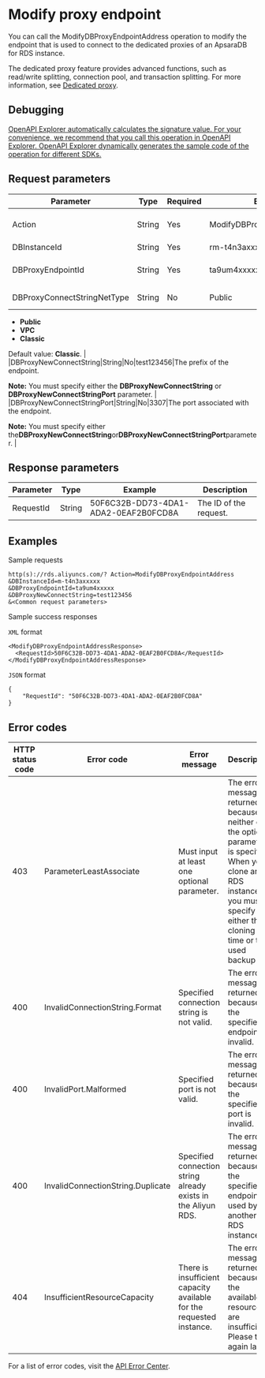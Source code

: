 # Modify proxy endpoint

You can call the ModifyDBProxyEndpointAddress operation to modify the endpoint that is used to connect to the dedicated proxies of an ApsaraDB for RDS instance.

The dedicated proxy feature provides advanced functions, such as read/write splitting, connection pool, and transaction splitting. For more information, see [Dedicated proxy](~~138705~~).

## Debugging

[OpenAPI Explorer automatically calculates the signature value. For your convenience, we recommend that you call this operation in OpenAPI Explorer. OpenAPI Explorer dynamically generates the sample code of the operation for different SDKs.](https://api.aliyun.com/#product=Rds&api=ModifyDBProxyEndpointAddress&type=RPC&version=2014-08-15)

## Request parameters

|Parameter|Type|Required|Example|Description|
|---------|----|--------|-------|-----------|
|Action|String|Yes|ModifyDBProxyEndpointAddress|The operation that you want to perform. Set the value to **ModifyDBProxyEndpointAddress**. |
|DBInstanceId|String|Yes|rm-t4n3axxxxx|The ID of the instance. |
|DBProxyEndpointId|String|Yes|ta9um4xxxxx|The ID of the endpoint that is used to connect to the dedicated proxies of the instance. |
|DBProxyConnectStringNetType|String|No|Public|The network type of the endpoint. Valid values:

-   **Public**
-   **VPC**
-   **Classic**

Default value: **Classic**. |
|DBProxyNewConnectString|String|No|test123456|The prefix of the endpoint.

**Note:** You must specify either the **DBProxyNewConnectString** or **DBProxyNewConnectStringPort** parameter. |
|DBProxyNewConnectStringPort|String|No|3307|The port associated with the endpoint.

**Note:** You must specify either the**DBProxyNewConnectString**or**DBProxyNewConnectStringPort**parameter. |

## Response parameters

|Parameter|Type|Example|Description|
|---------|----|-------|-----------|
|RequestId|String|50F6C32B-DD73-4DA1-ADA2-0EAF2B0FCD8A|The ID of the request. |

## Examples

Sample requests

```
http(s)://rds.aliyuncs.com/? Action=ModifyDBProxyEndpointAddress
&DBInstanceId=m-t4n3axxxxx
&DBProxyEndpointId=ta9um4xxxxx
&DBProxyNewConnectString=test123456
&<Common request parameters>
```

Sample success responses

`XML` format

```
<ModifyDBProxyEndpointAddressResponse>
  <RequestId>50F6C32B-DD73-4DA1-ADA2-0EAF2B0FCD8A</RequestId>
</ModifyDBProxyEndpointAddressResponse>
```

`JSON` format

```
{
    "RequestId": "50F6C32B-DD73-4DA1-ADA2-0EAF2B0FCD8A"
}
```

## Error codes

|HTTP status code|Error code|Error message|Description|
|----------------|----------|-------------|-----------|
|403|ParameterLeastAssociate|Must input at least one optional parameter.|The error message returned because neither of the optional parameters is specified. When you clone an RDS instance, you must specify either the cloning time or the used backup set.|
|400|InvalidConnectionString.Format|Specified connection string is not valid.|The error message returned because the specified endpoint is invalid.|
|400|InvalidPort.Malformed|Specified port is not valid.|The error message returned because the specified port is invalid.|
|400|InvalidConnectionString.Duplicate|Specified connection string already exists in the Aliyun RDS.|The error message returned because the specified endpoint is used by another RDS instance.|
|404|InsufficientResourceCapacity|There is insufficient capacity available for the requested instance.|The error message returned because the available resources are insufficient. Please try again later.|

For a list of error codes, visit the [API Error Center](https://error-center.alibabacloud.com/status/product/Rds).

